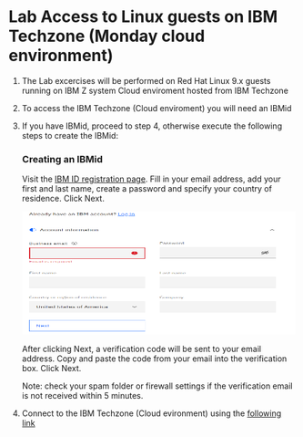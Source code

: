 # Lab Access to Linux guests on IBM Techzone (Monday cloud environment)

1. The Lab excercises will be performed on Red Hat Linux 9.x guests running on IBM Z system Cloud enviroment hosted from IBM Techzone 

2. To access the IBM Techzone (Cloud enviroment) you will need an IBMid
3. If you have IBMid, proceed to step 4,  otherwise execute the following steps to create the IBMid:

    ### Creating an IBMid
    Visit the [IBM ID registration page](https://www.ibm.com/account/reg/us-en/signup?formid=urx-19776). Fill in your email address, add your first and last name, create a password and specify your country of residence. Click Next.

    <img src="../assets/images/IBMid.png" width="551" height="216" >

    After clicking Next, a verification code will be sent to your email address. Copy and paste the code from your email into the verification box. Click Next.

    Note: check your spam folder or firewall settings if the verification email is not received within 5 minutes. 

4. Connect to the IBM Techzone (Cloud evironment) using the
   [following link](https://github.com/IBM/itz-support-public/blob/main/IBM-Cloud/IBM-Cloud-Runbooks/aix-linux-access.md) 
 





